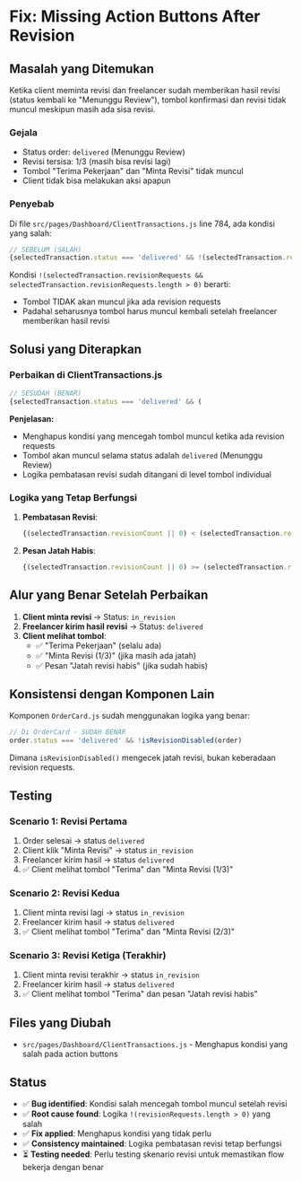 # Fix: Missing Action Buttons After Revision

## Masalah yang Ditemukan

Ketika client meminta revisi dan freelancer sudah memberikan hasil revisi (status kembali ke "Menunggu Review"), tombol konfirmasi dan revisi tidak muncul meskipun masih ada sisa revisi.

### Gejala
- Status order: `delivered` (Menunggu Review)
- Revisi tersisa: 1/3 (masih bisa revisi lagi)
- Tombol "Terima Pekerjaan" dan "Minta Revisi" tidak muncul
- Client tidak bisa melakukan aksi apapun

### Penyebab
Di file `src/pages/Dashboard/ClientTransactions.js` line 784, ada kondisi yang salah:

```javascript
// SEBELUM (SALAH)
{selectedTransaction.status === 'delivered' && !(selectedTransaction.revisionRequests && selectedTransaction.revisionRequests.length > 0) && (
```

Kondisi `!(selectedTransaction.revisionRequests && selectedTransaction.revisionRequests.length > 0)` berarti:
- Tombol TIDAK akan muncul jika ada revision requests
- Padahal seharusnya tombol harus muncul kembali setelah freelancer memberikan hasil revisi

## Solusi yang Diterapkan

### Perbaikan di ClientTransactions.js

```javascript
// SESUDAH (BENAR)
{selectedTransaction.status === 'delivered' && (
```

**Penjelasan:**
- Menghapus kondisi yang mencegah tombol muncul ketika ada revision requests
- Tombol akan muncul selama status adalah `delivered` (Menunggu Review)
- Logika pembatasan revisi sudah ditangani di level tombol individual

### Logika yang Tetap Berfungsi

1. **Pembatasan Revisi**: 
   ```javascript
   {(selectedTransaction.revisionCount || 0) < (selectedTransaction.revisions || selectedTransaction.maxRevisions || 3) && (
   ```

2. **Pesan Jatah Habis**:
   ```javascript
   {(selectedTransaction.revisionCount || 0) >= (selectedTransaction.revisions || selectedTransaction.maxRevisions || 3) && (
   ```

## Alur yang Benar Setelah Perbaikan

1. **Client minta revisi** → Status: `in_revision`
2. **Freelancer kirim hasil revisi** → Status: `delivered` 
3. **Client melihat tombol**:
   - ✅ "Terima Pekerjaan" (selalu ada)
   - ✅ "Minta Revisi (1/3)" (jika masih ada jatah)
   - ✅ Pesan "Jatah revisi habis" (jika sudah habis)

## Konsistensi dengan Komponen Lain

Komponen `OrderCard.js` sudah menggunakan logika yang benar:
```javascript
// Di OrderCard - SUDAH BENAR
order.status === 'delivered' && !isRevisionDisabled(order)
```

Dimana `isRevisionDisabled()` mengecek jatah revisi, bukan keberadaan revision requests.

## Testing

### Scenario 1: Revisi Pertama
1. Order selesai → status `delivered`
2. Client klik "Minta Revisi" → status `in_revision`
3. Freelancer kirim hasil → status `delivered`
4. ✅ Client melihat tombol "Terima" dan "Minta Revisi (1/3)"

### Scenario 2: Revisi Kedua
1. Client minta revisi lagi → status `in_revision`
2. Freelancer kirim hasil → status `delivered`
3. ✅ Client melihat tombol "Terima" dan "Minta Revisi (2/3)"

### Scenario 3: Revisi Ketiga (Terakhir)
1. Client minta revisi terakhir → status `in_revision`
2. Freelancer kirim hasil → status `delivered`
3. ✅ Client melihat tombol "Terima" dan pesan "Jatah revisi habis"

## Files yang Diubah

- `src/pages/Dashboard/ClientTransactions.js` - Menghapus kondisi yang salah pada action buttons

## Status

- ✅ **Bug identified**: Kondisi salah mencegah tombol muncul setelah revisi
- ✅ **Root cause found**: Logika `!(revisionRequests.length > 0)` yang salah
- ✅ **Fix applied**: Menghapus kondisi yang tidak perlu
- ✅ **Consistency maintained**: Logika pembatasan revisi tetap berfungsi
- ⏳ **Testing needed**: Perlu testing skenario revisi untuk memastikan flow bekerja dengan benar 